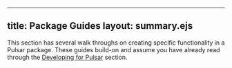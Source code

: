 ---
title: Package Guides
layout: summary.ejs
----

This section has several walk throughs on creating specific functionality in a Pulsar
package. These guides build-on and assume you have already read through the [Developing for Pulsar](/developing-for-pulsar) section.
